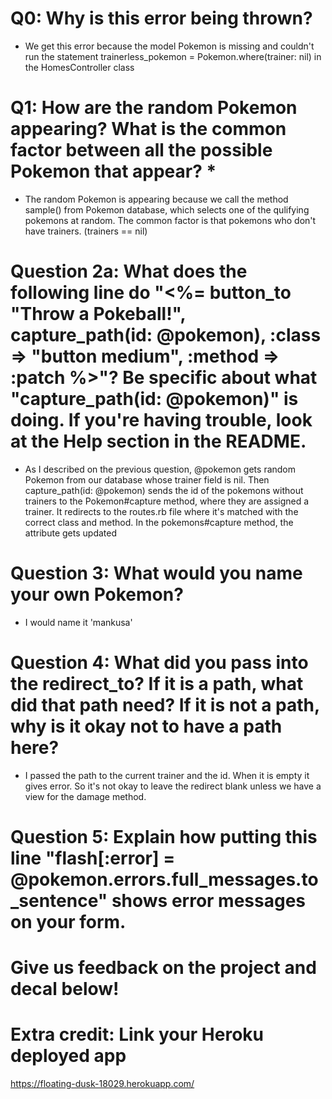 # Q0: Why is this error being thrown?

- We get this error because the model Pokemon is missing and couldn't run the statement
trainerless_pokemon = Pokemon.where(trainer: nil) in the HomesController class

# Q1: How are the random Pokemon appearing? What is the common factor between all the possible Pokemon that appear? *

- The random Pokemon is appearing because we call the method sample() from Pokemon database, which selects one of the qulifying pokemons at random. The common factor is 
that pokemons who don't have trainers. (trainers == nil)

# Question 2a: What does the following line do "<%= button_to "Throw a Pokeball!", capture_path(id: @pokemon), :class => "button medium", :method => :patch %>"? Be specific about what "capture_path(id: @pokemon)" is doing. If you're having trouble, look at the Help section in the README.

- As I described on the previous question, @pokemon gets random Pokemon from our database whose trainer field is nil. Then capture_path(id: @pokemon) sends the id of the pokemons without trainers to the Pokemon#capture method, where they are assigned a trainer. It redirects to the routes.rb file where it's matched with the correct class and method. In the pokemons#capture method, the attribute gets updated

# Question 3: What would you name your own Pokemon?

- I would name it 'mankusa'

# Question 4: What did you pass into the redirect_to? If it is a path, what did that path need? If it is not a path, why is it okay not to have a path here?

- I passed the path to the current trainer and the id. When it is empty it gives error. So it's not okay to leave the redirect blank unless we have a view for the damage method.

# Question 5: Explain how putting this line "flash[:error] = @pokemon.errors.full_messages.to_sentence" shows error messages on your form.

# Give us feedback on the project and decal below!

# Extra credit: Link your Heroku deployed app

https://floating-dusk-18029.herokuapp.com/
